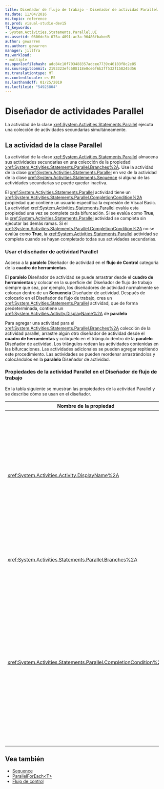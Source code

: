 ```yaml
---
title: Diseñador de flujo de trabajo - Diseñador de actividad Parallel
ms.date: 11/04/2016
ms.topic: reference
ms.prod: visual-studio-dev15
f1_keywords:
- System.Activities.Statements.Parallel.UI
ms.assetid: 0306dc3b-075a-4091-ac3a-96486fbabed5
author: gewarren
ms.author: gewarren
manager: jillfra
ms.workload:
- multiple
ms.openlocfilehash: adc84c10f703488357adcee7739c46183f8c2e85
ms.sourcegitcommit: 2193323efc608118e0ce6f6b2ff532f158245d56
ms.translationtype: MT
ms.contentlocale: es-ES
ms.lasthandoff: 01/25/2019
ms.locfileid: "54925804"
---
```

# <a name="parallel-activity-designer"></a>Diseñador de actividades Parallel

La actividad de la clase <xref:System.Activities.Statements.Parallel> ejecuta una colección de actividades secundarias simultáneamente.

## <a name="the-parallel-activity"></a>La actividad de la clase Parallel

La actividad de la clase <xref:System.Activities.Statements.Parallel> almacena sus actividades secundarias en una colección de la propiedad <xref:System.Activities.Statements.Parallel.Branches%2A>. Use la actividad de la clase <xref:System.Activities.Statements.Parallel> en vez de la actividad de la clase <xref:System.Activities.Statements.Sequence> si alguna de las actividades secundarias se puede quedar inactiva.

El <xref:System.Activities.Statements.Parallel> actividad tiene un <xref:System.Activities.Statements.Parallel.CompletionCondition%2A> propiedad que contiene un usuario especifica la expresión de Visual Basic. La actividad <xref:System.Activities.Statements.Parallel> evalúa esta propiedad una vez se complete cada bifurcación. Si se evalúa como **True**, la <xref:System.Activities.Statements.Parallel> actividad se completa sin ejecutar las demás ramas. Si el <xref:System.Activities.Statements.Parallel.CompletionCondition%2A> no se evalúa como **True**, la <xref:System.Activities.Statements.Parallel> actividad se completa cuando se hayan completado todas sus actividades secundarias.

### <a name="using-the-parallel-activity-designer"></a>Usar el diseñador de actividad Parallel

Acceso a la **paralelo** Diseñador de actividad en el **flujo de Control** categoría de la **cuadro de herramientas**.

El **paralelo** Diseñador de actividad se puede arrastrar desde el **cuadro de herramientas** y colocar en la superficie del Diseñador de flujo de trabajo siempre que sea, por ejemplo, los diseñadores de actividad normalmente se colocan dentro de un **Secuencia** Diseñador de actividad. Después de colocarlo en el Diseñador de flujo de trabajo, crea un <xref:System.Activities.Statements.Parallel> actividad, que de forma predeterminada, contiene un <xref:System.Activities.Activity.DisplayName%2A> de **paralelo**

Para agregar una actividad para el <xref:System.Activities.Statements.Parallel.Branches%2A> colección de la actividad parallel, arrastre algún otro diseñador de actividad desde el **cuadro de herramientas** y colóquelo en el triángulo dentro de la **paralelo** Diseñador de actividad. Los triángulos rodean las actividades contenidas en las bifurcaciones. Las actividades adicionales se pueden agregar repitiendo este procedimiento. Las actividades se pueden reordenar arrastrándolos y colocándolos en la **paralelo** Diseñador de actividad.

### <a name="parallel-activity-properties-in-the-workflow-designer"></a>Propiedades de la actividad Parallel en el Diseñador de flujo de trabajo

En la tabla siguiente se muestran las propiedades de la actividad Parallel y se describe cómo se usan en el diseñador.

|Nombre de la propiedad|Obligatorio|Uso|
|-|--------------|-|
|<xref:System.Activities.Activity.DisplayName%2A>|False|Especifica el nombre para mostrar descriptivo del diseñador de actividades en el encabezado. El valor predeterminado es **paralelo**. El valor se puede editar, opcionalmente, en el **propiedades** cuadrícula o directamente en el encabezado del Diseñador de actividad.|
|<xref:System.Activities.Statements.Parallel.Branches%2A>|True|Contiene la colección de actividades secundarias que se van a ejecutar.|
|<xref:System.Activities.Statements.Parallel.CompletionCondition%2A>|False|Se evalúa cuando se completa una bifurcación. Si se evalúa como **True**, a continuación, programados bifurcaciones pendientes se cancelan. Si esta propiedad no se ha establecido o se evalúa como **False**, la actividad se completa cuando se hayan completado todas sus actividades secundarias. El valor predeterminado es **null**.|

## <a name="see-also"></a>Vea también

- [Sequence](../workflow-designer/sequence-activity-designer.md)
- [ParallelForEach\<T>](../workflow-designer/parallelforeach-t-activity-designer.md)
- [Flujo de control](../workflow-designer/control-flow-activity-designers.md)